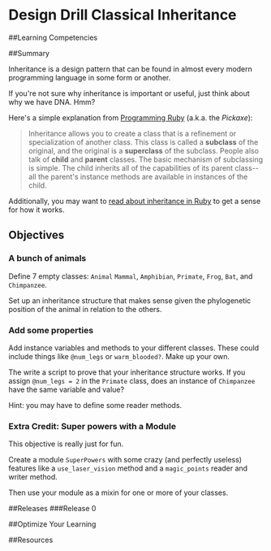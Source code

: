 # Design Drill Classical Inheritance 
 
##Learning Competencies 

##Summary 

 Inheritance is a design pattern that can be found in almost every modern programming language in some form or another.

If you're not sure why inheritance is important or useful, just think about why we have DNA.  Hmm?

Here's a simple explanation from [Programming Ruby](http://pragprog.com/book/ruby3/programming-ruby-1-9) (a.k.a. the *Pickaxe*):

> Inheritance allows you to create a class that is a refinement or specialization of another class.  This class is called a **subclass** of the original, and the original is a **superclass** of the subclass.  People also talk of **child** and **parent** classes.
> The basic mechanism of subclassing is simple.  The child inherits all of the capabilities of its parent class--all the parent's instance methods are available in instances of the child.

Additionally, you may want to [read about inheritance in Ruby](http://rubylearning.com/satishtalim/ruby_inheritance.html) to get a sense for how it works.

## Objectives

### A bunch of animals

Define 7 empty classes: `Animal` `Mammal`, `Amphibian`, `Primate`, `Frog`, `Bat`, and `Chimpanzee`.

Set up an inheritance structure that makes sense given the phylogenetic position of the animal in relation to the others.

### Add some properties

Add instance variables and methods to your different classes.  These could include things like `@num_legs` or `warm_blooded?`.  Make up your own.

The write a script to prove that your inheritance structure works.  If you assign `@num_legs = 2` in the `Primate` class, does an instance of `Chimpanzee` have the same variable and value?

Hint: you may have to define some reader methods.

### Extra Credit: Super powers with a Module

This objective is really just for fun.

Create a module `SuperPowers` with some crazy (and perfectly useless) features like a `use_laser_vision` method and a `magic_points` reader and writer method.

Then use your module as a mixin for one or more of your classes. 

##Releases
###Release 0 

##Optimize Your Learning 

##Resources
